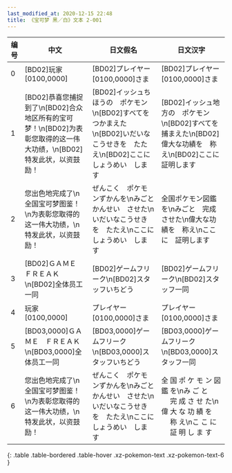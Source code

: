 ```yaml
---
last_modified_at: 2020-12-15 22:48
title: 《宝可梦 黑／白》文本 2-001
---
```

| 编号 | 中文 | 日文假名 | 日文汉字 |
| ---- | ---- | ---- | --- |
| 0 | [BD02]玩家　[0100,0000] | [BD02]プレイヤー　[0100,0000]さま | [BD02]プレイヤー　[0100,0000]さま |
| 1 | [BD02]恭喜您捕捉到了\n[BD02]合众地区所有的宝可梦！\n[BD02]为表彰您取得的这一伟大功绩，\n[BD02]特发此状，以资鼓励！ | [BD02]イッシュちほうの　ポケモン\n[BD02]すべてを　つかまえた\n[BD02]いだいなこうせきを　たたえ\n[BD02]ここに　しょうめい　します | [BD02]イッシュ地方の　ポケモン\n[BD02]すべてを　捕まえた\n[BD02]偉大な功績を　称え\n[BD02]ここに　証明します |
| 2 | 您出色地完成了\n全国宝可梦图鉴！\n为表彰您取得的这一伟大功绩，\n特发此状，以资鼓励！ | ぜんこく　ポケモンずかんを\nみごと　かんせい　させた\nいだいなこうせきを　たたえ\nここに　しょうめい　します | 全国ポケモン図鑑を\nみごと　完成させた\n偉大な功績を　称え\nここに　証明します |
| 3 | [BD02]ＧＡＭＥ　ＦＲＥＡＫ\n[BD02]全体员工一同 | [BD02]ゲームフリーク\n[BD02]スタッフいちどう | [BD02]ゲームフリーク\n[BD02]スタッフ一同 |
| 4 | 玩家　[0100,0000] | プレイヤー　[0100,0000]さま | プレイヤー　[0100,0000]さま |
| 5 | [BD03,0000]ＧＡＭＥ　ＦＲＥＡＫ\n[BD03,0000]全体员工一同 | [BD03,0000]ゲームフリーク\n[BD03,0000]スタッフいちどう | [BD03,0000]ゲームフリーク\n[BD03,0000]スタッフ一同 |
| 6 | 您出色地完成了\n全国宝可梦图鉴！\n为表彰您取得的这一伟大功绩，\n特发此状，以资鼓励！ | ぜんこく　ポケモンずかんを\nみごと　かんせい　させた\nいだいなこうせきを　たたえ\nここに　しょうめい　します | 全 国 ポ ケ モ ン 図 鑑 を\nみ ご と 　 完 成 さ せ た\n偉 大 な 功 績 を 　 称 え\nこ こ に 　 証 明 し ま す |
{: .table .table-bordered .table-hover .xz-pokemon-text .xz-pokemon-text-6 }